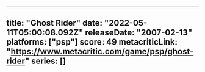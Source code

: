 
---
title: "Ghost Rider"
date: "2022-05-11T05:00:08.092Z"
releaseDate: "2007-02-13"
platforms: ["psp"]
score: 49
metacriticLink: "https://www.metacritic.com/game/psp/ghost-rider"
series: []
---
